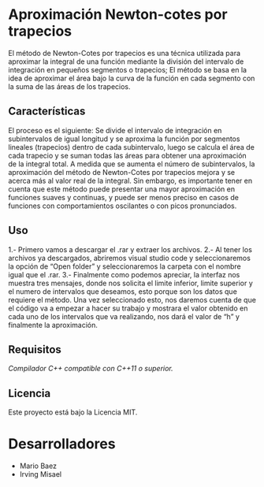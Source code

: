 # Aproximación Newton-cotes por trapecios

El método de Newton-Cotes por trapecios es una técnica utilizada para aproximar la integral de una función mediante la división del intervalo de integración en pequeños segmentos o trapecios; El método se basa en la idea de aproximar el área bajo la curva de la función en cada segmento con la suma de las áreas de los trapecios.

## Características
El proceso es el siguiente: Se divide el intervalo de integración en subintervalos de igual longitud y se aproxima la función por segmentos lineales (trapecios) dentro de cada subintervalo, luego se calcula el área de cada trapecio y se suman todas las áreas para obtener una aproximación de la integral total.
A medida que se aumenta el número de subintervalos, la aproximación del método de Newton-Cotes por trapecios mejora y se acerca más al valor real de la integral.
Sin embargo, es importante tener en cuenta que este método puede presentar una mayor aproximación en funciones suaves y continuas, y puede ser menos preciso en casos de funciones con comportamientos oscilantes o con picos pronunciados.

## Uso
1.- Primero vamos a descargar el .rar y extraer los archivos.
2.- Al tener los archivos ya descargados, abriremos visual studio code y seleccionaremos la opción de “Open folder” y seleccionaremos la   carpeta con el nombre igual que el .rar.
3.- Finalmente como podemos apreciar, la interfaz nos muestra tres mensajes, donde nos solicita el limite inferior, limite superior y el numero de intervalos que deseamos, esto porque son los datos que requiere el método.
Una vez seleccionado esto, nos daremos cuenta de que el código va a empezar a hacer su trabajo y mostrara el valor obtenido en cada uno de los intervalos que va realizando, nos dará el valor de “h” y finalmente la aproximación.

## Requisitos
*Compilador C++ compatible con C++11 o superior.*

## Licencia
Este proyecto está bajo la Licencia MIT.

# Desarrolladores
- Mario Baez
- Irving Misael
